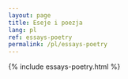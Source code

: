```yaml
---
layout: page
title: Eseje i poezja
lang: pl
ref: essays-poetry
permalink: /pl/essays-poetry
---
```


{% include essays-poetry.html %}
